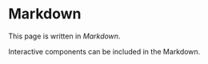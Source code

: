 <script setup>
import Counter from '../../components/base/Counter.vue'

// using the `name` variable in the template
// causes a hyrdation mismatch
const name = 'Markdown'

</script>

# Markdown

This page is written in _Markdown_.


Interactive components can be included in the Markdown. <Counter/>
